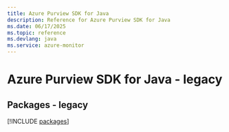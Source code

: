 ```yaml
---
title: Azure Purview SDK for Java
description: Reference for Azure Purview SDK for Java
ms.date: 06/17/2025
ms.topic: reference
ms.devlang: java
ms.service: azure-monitor
---
```

# Azure Purview SDK for Java - legacy
## Packages - legacy
[!INCLUDE [packages](purview-index.md)]